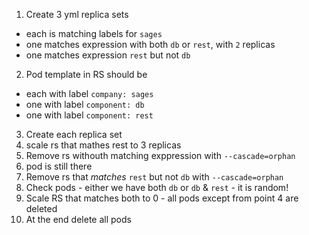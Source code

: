 1. Create 3 yml replica sets
- each is matching labels for `sages`
- one matches expression with both `db` or `rest`, with `2` replicas
- one matches expression `rest` but not `db`

2. Pod template in RS should be 
- each with label `company: sages`
- one with label `component: db`
- one with label `component: rest`

3. Create each replica set
4. scale rs that mathes rest to 3 replicas
5. Remove rs withouth matching exppression  with `--cascade=orphan`
6. pod is still there
7. Remove rs that _matches_ `rest` but not `db` with `--cascade=orphan`
8. Check pods - either we have both `db` or `db` & `rest` - it is random!
9. Scale RS that matches both to 0 - all pods except from point 4 are deleted
10. At the end delete all pods
